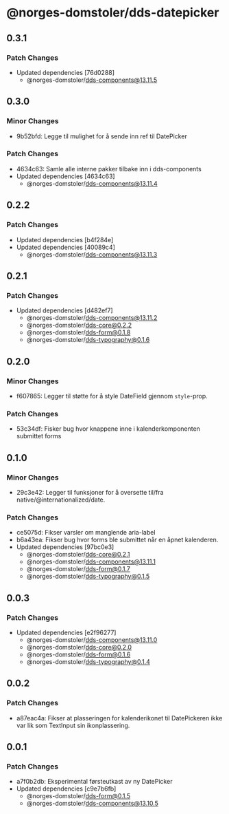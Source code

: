 # @norges-domstoler/dds-datepicker

## 0.3.1

### Patch Changes

- Updated dependencies [76d0288]
  - @norges-domstoler/dds-components@13.11.5

## 0.3.0

### Minor Changes

- 9b52bfd: Legge til mulighet for å sende inn ref til DatePicker

### Patch Changes

- 4634c63: Samle alle interne pakker tilbake inn i dds-components
- Updated dependencies [4634c63]
  - @norges-domstoler/dds-components@13.11.4

## 0.2.2

### Patch Changes

- Updated dependencies [b4f284e]
- Updated dependencies [40089c4]
  - @norges-domstoler/dds-components@13.11.3

## 0.2.1

### Patch Changes

- Updated dependencies [d482ef7]
  - @norges-domstoler/dds-components@13.11.2
  - @norges-domstoler/dds-core@0.2.2
  - @norges-domstoler/dds-form@0.1.8
  - @norges-domstoler/dds-typography@0.1.6

## 0.2.0

### Minor Changes

- f607865: Legger til støtte for å style DateField gjennom `style`-prop.

### Patch Changes

- 53c34df: Fisker bug hvor knappene inne i kalenderkomponenten submittet forms

## 0.1.0

### Minor Changes

- 29c3e42: Legger til funksjoner for å oversette til/fra native/@internationalized/date.

### Patch Changes

- ce5075d: Fikser varsler om manglende aria-label
- b6a43ea: Fikser bug hvor forms ble submittet når en åpnet kalenderen.
- Updated dependencies [97bc0e3]
  - @norges-domstoler/dds-core@0.2.1
  - @norges-domstoler/dds-components@13.11.1
  - @norges-domstoler/dds-form@0.1.7
  - @norges-domstoler/dds-typography@0.1.5

## 0.0.3

### Patch Changes

- Updated dependencies [e2f96277]
  - @norges-domstoler/dds-components@13.11.0
  - @norges-domstoler/dds-core@0.2.0
  - @norges-domstoler/dds-form@0.1.6
  - @norges-domstoler/dds-typography@0.1.4

## 0.0.2

### Patch Changes

- a87eac4a: Fikser at plasseringen for kalenderikonet til DatePickeren ikke var lik som TextInput sin ikonplassering.

## 0.0.1

### Patch Changes

- a7f0b2db: Eksperimental førsteutkast av ny DatePicker
- Updated dependencies [c9e7b6fb]
  - @norges-domstoler/dds-form@0.1.5
  - @norges-domstoler/dds-components@13.10.5
